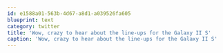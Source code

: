```yaml
---
id: e1588a01-563b-4d67-a8d1-a039526fa605
blueprint: text
category: twitter
title: 'Wow, crazy to hear about the line-ups for the Galaxy II S'
caption: 'Wow, crazy to hear about the line-ups for the Galaxy II S'
---
```

